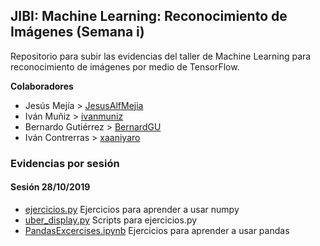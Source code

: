 ## JIBI: Machine Learning: Reconocimiento de Imágenes (Semana i)

Repositorio para subir las evidencias del taller de Machine Learning para reconocimiento de imágenes por medio de TensorFlow.

**Colaboradores**
* Jesús Mejía > [JesusAlfMejia](https://github.com/JesusAlfMejia/)
* Iván Muñiz > [ivanmuniz](https://github.com/ivanmuniz/)
* Bernardo Gutiérrez > [BernardGU](https://github.com/BernardGU/)
* Iván Contrerras > [xaaniyaro](https://github.com/xaaniyaro/)

### Evidencias por sesión

#### Sesión 28/10/2019
* [ejercicios.py](ejercicios.py)
Ejercicios para aprender a usar numpy
* [uber_display.py](uber_display.py)
Scripts para ejercicios.py
* [PandasExcercises.ipynb](PandasExcercises.ipynb)
Ejercicios para aprender a usar pandas

